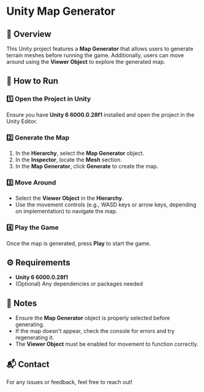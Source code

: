# Unity Map Generator  

## 📌 Overview  
This Unity project features a **Map Generator** that allows users to generate terrain meshes before running the game. Additionally, users can move around using the **Viewer Object** to explore the generated map.  

## 🚀 How to Run  

### 1️⃣ Open the Project in Unity  
Ensure you have **Unity 6 6000.0.28f1** installed and open the project in the Unity Editor.  

### 2️⃣ Generate the Map  
1. In the **Hierarchy**, select the **Map Generator** object.  
2. In the **Inspector**, locate the **Mesh** section.  
3. In the **Map Generator**, click **Generate** to create the map.  

### 3️⃣ Move Around  
- Select the **Viewer Object** in the **Hierarchy**.  
- Use the movement controls (e.g., WASD keys or arrow keys, depending on implementation) to navigate the map.  

### 4️⃣ Play the Game  
Once the map is generated, press **Play** to start the game.  

## ⚙️ Requirements  
- **Unity 6 6000.0.28f1**  
- (Optional) Any dependencies or packages needed  

## 📝 Notes  
- Ensure the **Map Generator** object is properly selected before generating.  
- If the map doesn't appear, check the console for errors and try regenerating it.  
- The **Viewer Object** must be enabled for movement to function correctly.  

## 📬 Contact  
For any issues or feedback, feel free to reach out!  
